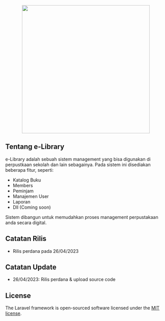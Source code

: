 <p align="center"><a href="https://iconmedia.co.id" target="_blank"><img src="https://iconmedia.co.id/uploads/logo.png" width="400"></a></p>

## Tentang e-Library

e-Library adalah sebuah sistem management yang bisa digunakan di perpustkaan sekolah dan lain sebagainya. Pada sistem ini disediakan beberapa fitur, seperti:

- Katalog Buku
- Members
- Peminjam
- Manajemen User
- Laporan
- Dll (Coming soon)

Sistem dibangun untuk memudahkan proses management perpustakaan anda secara digital.

## Catatan Rilis

- Rilis perdana pada 26/04/2023


## Catatan Update

- 26/04/2023: Rilis perdana & upload source code
## License

The Laravel framework is open-sourced software licensed under the [MIT license](https://opensource.org/licenses/MIT).
